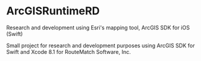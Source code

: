 # ArcGISRuntimeRD
Research and development using Esri's mapping tool, ArcGIS SDK for iOS (Swift) 

Small project for research and development purposes using ArcGIS SDK for Swift and Xcode 8.1 for RouteMatch Software, Inc.
